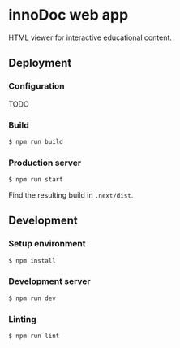 # innoDoc web app

HTML viewer for interactive educational content.

## Deployment

### Configuration

TODO

### Build

```sh
$ npm run build
```

### Production server

```sh
$ npm run start
```

Find the resulting build in `.next/dist`.

## Development

### Setup environment

```sh
$ npm install
```

### Development server

```sh
$ npm run dev
```

### Linting

```sh
$ npm run lint
```
